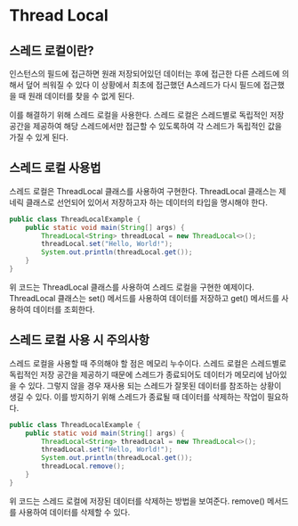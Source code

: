 # Thread Local

## 스레드 로컬이란?
인스턴스의 필드에 접근하면 원래 저장되어있던 데이터는 후에 접근한 다른 스레드에 의해서 덮어 씌워질 수 있다
이 상황에서 최초에 접근했던 A스레드가 다시 필드에 접근했을 때 원래 데이터를 찾을 수 없게 된다.

이를 해결하기 위해 스레드 로컬을 사용한다. 스레드 로컬은 스레드별로 독립적인 저장 공간을 제공하여 해당 스레드에서만 접근할 수 있도록하여
 각 스레드가 독립적인 값을 가질 수 있게 된다.

## 스레드 로컬 사용법
스레드 로컬은 ThreadLocal 클래스를 사용하여 구현한다. ThreadLocal 클래스는 제네릭 클래스로 선언되어 있어서 저장하고자 하는 데이터의 타입을 명시해야 한다.

```java
public class ThreadLocalExample {
    public static void main(String[] args) {
        ThreadLocal<String> threadLocal = new ThreadLocal<>();
        threadLocal.set("Hello, World!");
        System.out.println(threadLocal.get());
    }
}
```

위 코드는 ThreadLocal 클래스를 사용하여 스레드 로컬을 구현한 예제이다. ThreadLocal 클래스는 set() 메서드를 사용하여 데이터를 저장하고 get() 메서드를 사용하여 데이터를 조회한다.

## 스레드 로컬 사용 시 주의사항
스레드 로컬을 사용할 때 주의해야 할 점은 메모리 누수이다. 스레드 로컬은 스레드별로 독립적인 저장 공간을 제공하기 때문에
스레드가 종료되어도 데이터가 메모리에 남아있을 수 있다. 그렇지 않을 경우 재사용 되는 스레드가 잘못된 데이터를 참조하는 상황이 생길 수 있다. 
이를 방지하기 위해 스레드가 종료될 때 데이터를 삭제하는 작업이 필요하다.


```java
public class ThreadLocalExample {
    public static void main(String[] args) {
        ThreadLocal<String> threadLocal = new ThreadLocal<>();
        threadLocal.set("Hello, World!");
        System.out.println(threadLocal.get());
        threadLocal.remove();
    }
}
```

위 코드는 스레드 로컬에 저장된 데이터를 삭제하는 방법을 보여준다. remove() 메서드를 사용하여 데이터를 삭제할 수 있다.

